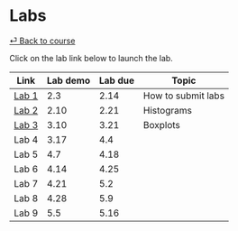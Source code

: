 # Labs

[⏎ Back to course](../README.md)

Click on the lab link below to launch the lab.

| Link | Lab demo | Lab due | Topic |
| - | ---- | ---- | - |
| [Lab 1](https://mybinder.org/v2/gh/mattsunderland/csi21S/HEAD?filepath=113%2Flabs%2Flab1.ipynb) | 2.3  | 2.14 | How to submit labs |
| [Lab 2](https://mybinder.org/v2/gh/mattsunderland/csi21S/HEAD?filepath=113%2Flabs%2Flab2.ipynb) | 2.10 | 2.21 | Histograms |
| [Lab 3](https://mybinder.org/v2/gh/mattsunderland/csi21S/HEAD?filepath=113%2Flabs%2Flab3.ipynb) | 3.10 | 3.21 | Boxplots |
| Lab 4 | 3.17 | 4.4  |
| Lab 5 | 4.7  | 4.18 |
| Lab 6 | 4.14 | 4.25 |
| Lab 7 | 4.21 | 5.2  |
| Lab 8 | 4.28 | 5.9  |
| Lab 9 | 5.5  | 5.16 |

